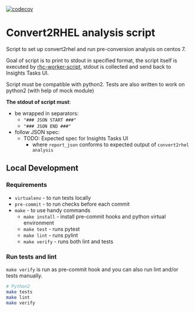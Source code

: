 [![codecov](https://codecov.io/gh/oamg/convert2rhel-analysis-script/graph/badge.svg?token=Q187FG2S5Z)](https://codecov.io/gh/oamg/convert2rhel-analysis-script)

# Convert2RHEL analysis script

Script to set up convert2rhel and run pre-conversion analysis on centos 7.

Goal of script is to print to stdout in specified format, the script itself is executed by [rhc-worker-script](https://github.com/oamg/rhc-worker-script), stdout is collected and send back to Insights Tasks UI.

Script must be compatible with python2. Tests are also written to work on python2 (with help of mock module)

**The stdout of script must**:
* be wrapped in separators:
    * `"### JSON START ###"`
    * `"### JSON END ###"`
* follow JSON spec:
    * TODO: Expected spec for Insights Tasks UI
        * where `report_json` conforms to expected output of `convert2rhel analysis`

## Local Development

### Requirements

* `virtualenv` - to run tests locally
* `pre-commit` - to run checks before each commit
* `make` - to use handy commands
    * `make install` - install pre-commit hooks and python virtual environment
    * `make test` - runs pytest
    * `make lint` - runs pylint
    * `make verify` - runs both lint and tests

### Run tests and lint

`make verify` is run as pre-commit hook and you can also run lint and/or tests manually.

```sh
# Python2
make tests
make lint
make verify
```
